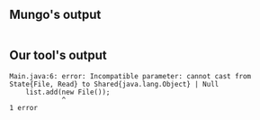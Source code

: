 ## Mungo's output

```
```

## Our tool's output

```
Main.java:6: error: Incompatible parameter: cannot cast from State{File, Read} to Shared{java.lang.Object} | Null
    list.add(new File());
             ^
1 error```
